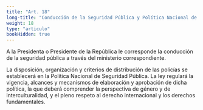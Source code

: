 ```yaml
---
title: "Art. 18"
long-title: "Conducción de la Seguridad Pública y Política Nacional de Seguridad Pública"
weight: 18
type: "articulo"
bookHidden: true
---
```

A la Presidenta o Presidente de la República le corresponde la conducción de la seguridad pública a través del ministerio correspondiente.

La disposición, organización y criterios de distribución de las policías se establecerá en la Política Nacional de Seguridad Pública. La ley regulará la vigencia, alcances y mecanismos de elaboración y aprobación de dicha política, la que deberá comprender la perspectiva de género y de interculturalidad, y el pleno respeto al derecho internacional y los derechos fundamentales.
